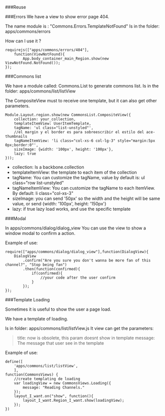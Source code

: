 ###Reuse


###Errors
We have a view to show error page 404.

The name module is : "Commons.Errors.TemplateNotFound"
Is in the folder: apps/commons/errors

How can I use it ?

```
requirejs(["apps/commons/errors/404"],
    function(ViewNotFound){
		App.body_container_main_Region.show(new ViewNotFound.NotFound());
});
```

###Commons list

We have a module called: Commons.List to generate commons list.
Is in the folder: apps/commons/list/listView

The CompositeView must to receive one template, but it can also get other parameters.




```
Module.Layout.region.show(new CommonsList.CompositeView({
    collection: your_collection,
    templateItemView: UserItemTemplate,
    tagName: 'ul class="list-unstyled"',
    //el margin y el border es para sobreescribir el estilo del ace-thumbnails
    tagNameItemView: 'li class="col-xs-6 col-lg-3" style="margin:5px 0px;border:0"',
    sizeImage: {width: '100px', height: '100px'},
    lazy: true
}));
```

* collection: Is a backbone.collection
* templateItemView: the template to each item of the collection
* tagName: You can customize the tagName, value by default is: ul class="row list-unstyled"
* tagNameItemView: You can customize the tagName to each ItemView. By default: li class="col-xs-3"
* sizeImage: you can send '50px' so the width and the height will be same value, or send {width: '100px', height: '150px'}
* lazy: if true lazy load works, and use the specific template


###Modal

In apps/commons/dialog/dialog_view
You can use the view to show a window modal to confirm a action.


Example of use:

```
require(["apps/commons/dialog/dialog_view"],function(DialogView){
    DialogView
        .confirm("Are you sure you don't wanna be more fan of this channel?", "Stop being fan")
        .then(function(confirmed){
            if(confirmed){
                //your code after the user confirm
            }
        });
});
```

###Template Loading

Sometimes it is useful to show the user a page load.

We have a template of loading.

Is in folder: apps/commons/list/listView.js
It view can get the parameters:
>title: now is obsolete, this param doesnt show in template
message: The message that user see in the template

Example of use:

```
define([
    'apps/commons/list/listView',
    ],
function(CommonsViews) {
	//create templating de loading
	var loadingView = new CommonsViews.Loading({
	    message: "Reading Channels."
	});
	layout_I_want.on("show", function(){
		layout_I_want.Region_I_want.show(loadingView);
	});
})
```
